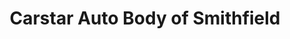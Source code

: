 ---
title: "Carstar Auto Body of Smithfield"
url: /smithfield/carstar-auto-body-of-smithfield/
shop: car repair
---